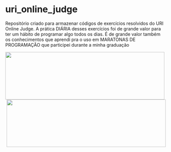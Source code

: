 # uri_online_judge

Repositório criado para armazenar códigos de exercícios resolvidos do URI Online Judge. A prática DIÁRIA desses exercícios foi de grande valor para ter um hábito de programar algo todos os dias. É de grande valor também os conhecimentos que aprendi pra o uso em MARATONAS DE PROGRAMAÇÃO que participei durante a minha graduação
<br>

  <center>
  
  <img src="https://media.giphy.com/media/4PUj9aD0MmP4n8ETHl/giphy.gif" width="500" height="150" align="left"/> 
  <img src="https://media.giphy.com/media/10zxDv7Hv5RF9C/giphy.gif"width="500" height="150" align="right" />
    </center>
